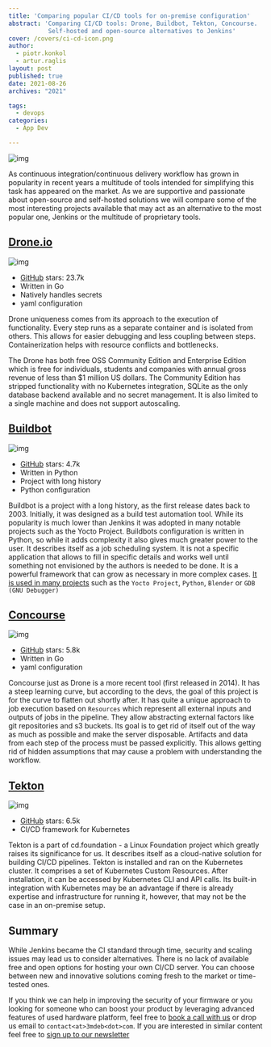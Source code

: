 ```yaml
---
title: 'Comparing popular CI/CD tools for on-premise configuration'
abstract: 'Comparing CI/CD tools: Drone, Buildbot, Tekton, Concourse.
           Self-hosted and open-source alternatives to Jenkins'
cover: /covers/ci-cd-icon.png
author:
  - piotr.konkol
  - artur.raglis
layout: post
published: true
date: 2021-08-26
archives: "2021"

tags:
  - devops
categories:
  - App Dev

---
```


![img](/covers/ci-cd-icon.png)

As continuous integration/continuous delivery workflow has grown in popularity
in recent years a multitude of tools intended for simplifying this task has
appeared on the market. As we are supportive and passionate about open-source
and self-hosted solutions we will compare some of the most interesting projects
available that may act as an alternative to the most popular one, Jenkins or the
multitude of proprietary tools.

## [Drone.io](https://www.drone.io/)

![img](/img/drone-io-logo.png)

- [GitHub](https://github.com/drone/drone) stars: 23.7k
- Written in Go
- Natively handles secrets
- yaml configuration

Drone uniqueness comes from its approach to the execution of functionality.
Every step runs as a separate container and is isolated from others. This allows
for easier debugging and less coupling between steps. Containerization helps
with resource conflicts and bottlenecks.

The Drone has both free OSS Community Edition and Enterprise Edition which is
free for individuals, students and companies with annual gross revenue of less
than $1 million US dollars. The Community Edition has stripped functionality
with no Kubernetes integration, SQLite as the only database backend available
and no secret management. It is also limited to a single machine and does not
support autoscaling.

## [Buildbot](https://buildbot.net/)

![img](/img/buildbot-logo.png)

- [GitHub](https://github.com/buildbot/buildbot) stars: 4.7k
- Written in Python
- Project with long history
- Python configuration

Buildbot is a project with a long history, as the first release dates back to
2003\. Initially, it was designed as a build test automation tool. While its
popularity is much lower than Jenkins it was adopted in many notable projects
such as the Yocto Project. Buildbots configuration is written in Python, so
while it adds complexity it also gives much greater power to the user. It
describes itself as a job scheduling system. It is not a specific application
that allows to fill in specific details and works well until something not
envisioned by the authors is needed to be done. It is a powerful framework that
can grow as necessary in more complex cases.
[It is used in many projects](https://github.com/buildbot/buildbot/wiki/SuccessStories)
such as the `Yocto Project`, `Python`, `Blender` or `GDB (GNU Debugger)`

## [Concourse](https://concourse-ci.org/)

![img](/img/concourse-logo.png)

- [GitHub](https://github.com/concourse/concourse) stars: 5.8k
- Written in Go
- yaml configuration

Concourse just as Drone is a more recent tool (first released in 2014). It has a
steep learning curve, but according to the devs, the goal of this project is for
the curve to flatten out shortly after. It has quite a unique approach to job
execution based on `Resources` which represent all external inputs and outputs
of jobs in the pipeline. They allow abstracting external factors like git
repositories and s3 buckets. Its goal is to get rid of itself out of the way as
much as possible and make the server disposable. Artifacts and data from each
step of the process must be passed explicitly. This allows getting rid of hidden
assumptions that may cause a problem with understanding the workflow.

## [Tekton](https://tekton.dev/)

![img](/img/tekton-logo.png)

- [GitHub](https://github.com/tektoncd/pipeline) stars: 6.5k
- CI/CD framework for Kubernetes

Tekton is a part of cd.foundation - a Linux Foundation project which greatly
raises its significance for us. It describes itself as a cloud-native solution
for building CI/CD pipelines. Tekton is installed and ran on the Kubernetes
cluster. It comprises a set of Kubernetes Custom Resources. After installation,
it can be accessed by Kubernetes CLI and API calls. Its built-in integration
with Kubernetes may be an advantage if there is already expertise and
infrastructure for running it, however, that may not be the case in an
on-premise setup.

## Summary

While Jenkins became the CI standard through time, security and scaling issues
may lead us to consider alternatives. There is no lack of available free and
open options for hosting your own CI/CD server. You can choose between new and
innovative solutions coming fresh to the market or time-tested ones.

If you think we can help in improving the security of your firmware or you
looking for someone who can boost your product by leveraging advanced features
of used hardware platform, feel free to
[book a call with us](https://calendly.com/3mdeb/consulting-remote-meeting) or
drop us email to `contact<at>3mdeb<dot>com`. If you are interested in similar
content feel free to
[sign up to our newsletter](https://newsletter.3mdeb.com/subscription/PW6XnCeK6)

